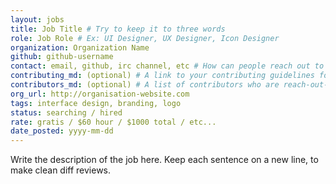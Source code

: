 ```yaml
---
layout: jobs
title: Job Title # Try to keep it to three words
role: Job Role # Ex: UI Designer, UX Designer, Icon Designer
organization: Organization Name
github: github-username
contact: email, github, irc channel, etc # How can people reach out to you?
contributing_md: (optional) # A link to your contributing guidelines for newcomers
contributors_md: (optional) # A list of contributors who are reach-out-able.
org_url: http://organisation-website.com
tags: interface design, branding, logo
status: searching / hired
rate: gratis / $60 hour / $1000 total / etc...
date_posted: yyyy-mm-dd
---
```


Write the description of the job here. 
Keep each sentence on a new line, to make clean diff reviews.
